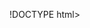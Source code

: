 !DOCTYPE html>
<html lang="pt-br">
<head>
    <meta charset="UTF-8">
    <meta name="viewport" content="width=device-width, initial-scale=1.0">
    <title>Meu Primeiro Jogo Multiplayer</title>
    <style>
        #screen {
            border: 1px solid #ccc;
            image-rendering: pixelated;
            display: block;
            margin-bottom: 10px;
        }

        #scoreboard {
            font-family: sans-serif;
            font-size: 16px;
        }
    </style>
</head>
<body>
    <canvas id="screen"></canvas>
    <div id="scoreboard"></div>

    <script>
        const screen = document.getElementById('screen');
        const context = screen.getContext('2d');

        const gridSize = 10;
        const cellSize = 40;

        // Define o tamanho real do canvas (400x400)
        screen.width = gridSize * cellSize;
        screen.height = gridSize * cellSize;

        const currentPlayerId = 'player1';

        const state = {
            players: {},
            fruits: {}
        };

        function addPlayer(command) {
            const { playerId, playerx, playery } = command;
            state.players[playerId] = {
                x: playerx,
                y: playery,
                score: 0
            };
        }

        function removePlayer(command) {
            const { playerId } = command;
            delete state.players[playerId];
        }

        function addFruit(command) {
            const { fruitId, fruitx, fruity } = command;
            state.fruits[fruitId] = {
                x: fruitx,
                y: fruity
            };
        }

        function removeFruit(command) {
            const { fruitId } = command;
            delete state.fruits[fruitId];
        }

        function createGame() {
            function movePlayer(command) {
                const acceptedMoves = {
                    ArrowUp(player) {
                        if (player.y - 1 >= 0) player.y--;
                    },
                    ArrowRight(player) {
                        if (player.x + 1 < gridSize) player.x++;
                    },
                    ArrowDown(player) {
                        if (player.y + 1 < gridSize) player.y++;
                    },
                    ArrowLeft(player) {
                        if (player.x - 1 >= 0) player.x--;
                    }
                };

                const { keypressed, playerId } = command;
                const player = state.players[playerId];
                const moveFunction = acceptedMoves[keypressed];

                if (player && moveFunction) {
                    moveFunction(player);
                    checkForFruitCollision();
                }
            }

            function checkForFruitCollision() {
                for (const playerId in state.players) {
                    const player = state.players[playerId];

                    for (const fruitId in state.fruits) {
                        const fruit = state.fruits[fruitId];
                        if (player.x === fruit.x && player.y === fruit.y) {
                            player.score++;
                            removeFruit({ fruitId });
                        }
                    }
                }
            }

            return {
                addPlayer,
                removePlayer,
                addFruit,
                removeFruit,
                movePlayer,
                state
            };
        }

        function createKeyboardListener() {
            const state = {
                observers: []
            };

            function subscribe(observerFunction) {
                state.observers.push(observerFunction);
            }

            function notifyAll(command) {
                for (const observerFunction of state.observers) {
                    observerFunction(command);
                }
            }

            function handleKeyDown(event) {
                const keypressed = event.key;
                const command = {
                    playerId: currentPlayerId,
                    keypressed
                };
                notifyAll(command);
            }

            document.addEventListener('keydown', handleKeyDown);

            return {
                subscribe
            };
        }

        const game = createGame();
        const keyboardListener = createKeyboardListener();
        keyboardListener.subscribe(game.movePlayer);

        // Adiciona jogadores iniciais
        game.addPlayer({ playerId: 'player1', playerx: 0, playery: 0 });
        game.addPlayer({ playerId: 'player2', playerx: 5, playery: 5 });
        game.addPlayer({ playerId: 'player3', playerx: 4, playery: 4 });
        game.addPlayer({ playerId: 'player4', playerx: 3, playery: 4 });

        // Gera frutas aleatórias
        function generateRandomFruit() {
            const x = Math.floor(Math.random() * gridSize);
            const y = Math.floor(Math.random() * gridSize);

            const positionIsOccupied = Object.values(game.state.players).some(p => p.x === x && p.y === y)
                || Object.values(game.state.fruits).some(f => f.x === x && f.y === y);

            if (!positionIsOccupied) {
                const fruitId = 'fruit-' + Math.floor(Math.random() * 100000);
                game.addFruit({ fruitId, fruitx: x, fruity: y });
            }
        }

        setInterval(generateRandomFruit, 2000); // a cada 2 segundos

        function renderScreen() {
            context.clearRect(0, 0, screen.width, screen.height);
            context.fillStyle = 'white';
            context.fillRect(0, 0, screen.width, screen.height);

            for (const playerId in game.state.players) {
                const player = game.state.players[playerId];
                context.fillStyle = 'black';
                context.fillRect(player.x * cellSize, player.y * cellSize, cellSize, cellSize);
            }

            for (const fruitId in game.state.fruits) {
                const fruit = game.state.fruits[fruitId];
                context.fillStyle = 'green';
                context.fillRect(fruit.x * cellSize, fruit.y * cellSize, cellSize, cellSize);
            }

            const scoreboard = document.getElementById('scoreboard');
            scoreboard.innerHTML = "<h3>Placar:</h3>" + Object.entries(game.state.players).map(([id, player]) => {
                return `${id}: ${player.score}`;
            }).join("<br>");

            requestAnimationFrame(renderScreen);
        }

        renderScreen();
    </script>
</body>
</html>
